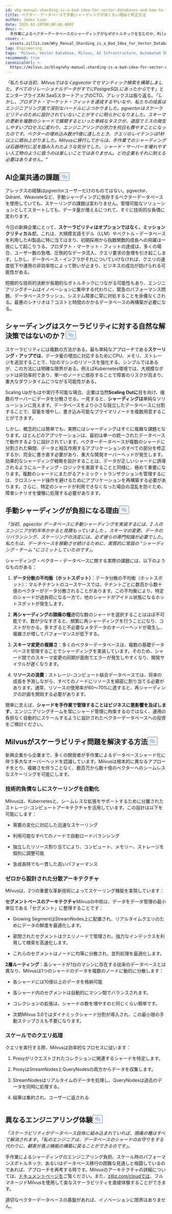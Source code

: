 ```yaml
---
id: why-manual-sharding-is-a-bad-idea-for-vector-databases-and-how-to-fix-it.md
title: ベクター・データベースで手動シャーディングが良くない理由と修正方法
author: James Luan
date: 2025-03-18T00:00:00.000Z
desc: >-
  手作業によるベクターデータベースのシャーディングがなぜボトルネックを生むのか、Milvusの自動スケーリングがいかにエンジニアリングのオーバーヘッドを排除し、シームレスな成長を実現するかをご覧ください。
cover: >-
  assets.zilliz.com/Why_Manual_Sharding_is_a_Bad_Idea_for_Vector_Database_And_How_to_Fix_It_1_968a5be504.png
tag: Engineering
tags: 'Milvus, Vector Database, Milvus, AI Infrastructure, Automated Sharding'
recommend: true
canonicalUrl: >-
  https://milvus.io/blog/why-manual-sharding-is-a-bad-idea-for-vector-databases-and-how-to-fix-it.md
---
```

<p><em>「私たちは当初、Milvusではなくpgvectorでセマンティック検索を構築しました。すべてのリレーショナルデータがすでにPostgreSQLにあったから</em>です」とエンタープライズAI SaaSスタートアップのCTO、アレックスは振り返る。<em>「しかし、プロダクト・マーケット・フィットを達成するやいなや、私たちの成長はエンジニアリング面で深刻なハードルにぶつかりました。pgvectorはスケーラビリティのために設計されていないことがすぐに明らかになりました。スキーマの更新を複数のシャードで展開するといった単純なタスクが、退屈でミスの発生しやすいプロセスに変わり、エンジニアリングの労力を何日も費やすことになったのです。ベクターの埋め込み数が1億に達したとき、クエリのレイテンシは1秒以上に跳ね上がりました。Milvusに移行してからは、手作業でのシャーディングは石器時代に足を踏み入れたような気分でした。シャード・サーバーを壊れやすい人工物のように扱うのは楽しいことではありません。どの企業もそれに耐える必要はありません。"</em></p>
<h2 id="A-Common-Challenge-for-AI-Companies" class="common-anchor-header">AI企業共通の課題<button data-href="#A-Common-Challenge-for-AI-Companies" class="anchor-icon" translate="no">
      <svg translate="no"
        aria-hidden="true"
        focusable="false"
        height="20"
        version="1.1"
        viewBox="0 0 16 16"
        width="16"
      >
        <path
          fill="#0092E4"
          fill-rule="evenodd"
          d="M4 9h1v1H4c-1.5 0-3-1.69-3-3.5S2.55 3 4 3h4c1.45 0 3 1.69 3 3.5 0 1.41-.91 2.72-2 3.25V8.59c.58-.45 1-1.27 1-2.09C10 5.22 8.98 4 8 4H4c-.98 0-2 1.22-2 2.5S3 9 4 9zm9-3h-1v1h1c1 0 2 1.22 2 2.5S13.98 12 13 12H9c-.98 0-2-1.22-2-2.5 0-.83.42-1.64 1-2.09V6.25c-1.09.53-2 1.84-2 3.25C6 11.31 7.55 13 9 13h4c1.45 0 3-1.69 3-3.5S14.5 6 13 6z"
        ></path>
      </svg>
    </button></h2><p>アレックスの経験はpgvectorユーザーだけのものではない。pgvector、Qdrant、Weaviateなど、手動シャーディングに依存するベクターデータベースを使用していても、スケーリングの課題は変わりません。管理可能なソリューションとしてスタートしても、データ量が増えるにつれて、すぐに技術的な負債に変わります。</p>
<p>今日の新興企業にとって、<strong>スケーラビリティはオプションではなく、ミッションクリティカルだ</strong>。これは、大規模言語モデル（LLM）やベクトル・データベースを利用したAI製品に特に当てはまり、初期採用から指数関数的成長への飛躍は一夜にして起こりうる。プロダクト・マーケット・フィットの達成は、多くの場合、ユーザー数の急増、圧倒的なデータ流入、クエリ要求の急増を引き起こします。しかし、データベース・インフラがそれについていけなければ、クエリの速度低下や運用の非効率性によって勢いが止まり、ビジネスの成功が妨げられる可能性がある。</p>
<p>短期的な技術的決断が長期的なボトルネックにつながる可能性もあり、エンジニアリングチームはイノベーションに集中する代わりに、緊急のパフォーマンス問題、データベースクラッシュ、システム障害に常に対処することを余儀なくされる。最悪のシナリオは？コストと時間のかかるデータベースの再構築が必要になる。</p>
<h2 id="Isn’t-Sharding-a-Natural-Solution-to-Scalability" class="common-anchor-header">シャーディングはスケーラビリティに対する自然な解決策ではないのか？<button data-href="#Isn’t-Sharding-a-Natural-Solution-to-Scalability" class="anchor-icon" translate="no">
      <svg translate="no"
        aria-hidden="true"
        focusable="false"
        height="20"
        version="1.1"
        viewBox="0 0 16 16"
        width="16"
      >
        <path
          fill="#0092E4"
          fill-rule="evenodd"
          d="M4 9h1v1H4c-1.5 0-3-1.69-3-3.5S2.55 3 4 3h4c1.45 0 3 1.69 3 3.5 0 1.41-.91 2.72-2 3.25V8.59c.58-.45 1-1.27 1-2.09C10 5.22 8.98 4 8 4H4c-.98 0-2 1.22-2 2.5S3 9 4 9zm9-3h-1v1h1c1 0 2 1.22 2 2.5S13.98 12 13 12H9c-.98 0-2-1.22-2-2.5 0-.83.42-1.64 1-2.09V6.25c-1.09.53-2 1.84-2 3.25C6 11.31 7.55 13 9 13h4c1.45 0 3-1.69 3-3.5S14.5 6 13 6z"
        ></path>
      </svg>
    </button></h2><p>スケーラビリティには複数の方法がある。最も単純なアプローチである<strong>スケーリング・アップでは</strong>、データ量の増加に対応するためにCPU、メモリ、ストレージを追加することで、1台のマシンのリソースを強化する。シンプルではあるが、この方法には明確な限界がある。例えばKubernetes環境では、大規模なポッドは非効率的であり、単一のノードに依存することで障害のリスクが高まり、重大なダウンタイムにつながる可能性がある。</p>
<p>Scaling Upがもはや実行不可能な場合、企業は当然<strong>Scaling Outに</strong>目を向け、複数のサーバーにデータを分散させる。一見すると、<strong>シャーディングは</strong>単純なソリューションに見えます。データベースをより小さな独立したデータベースに分割することで、容量を増やし、書き込み可能なプライマリノードを複数用意することができます。</p>
<p>しかし、概念的には簡単でも、実際にはシャーディングはすぐに複雑な課題となります。ほとんどのアプリケーションは、最初は単一の統一されたデータベースで動作するように設計されています。ベクターデータベースが複数のシャードに分割された瞬間、データと相互作用するアプリケーションのすべての部分を修正するか、完全に書き直す必要があり、重大な開発オーバーヘッドが発生します。効果的なシャーディング戦略を設計することは、データが正しいシャードに誘導されるようにルーティング・ロジックを実装することと同様に、極めて重要になります。複数のシャードにまたがるアトミック・トランザクションを管理するには、クロスシャード操作を避けるためにアプリケーションを再構築する必要があります。さらに、特定のシャードが利用できなくなった場合の混乱を防ぐため、障害シナリオを優雅に処理する必要があります。</p>
<h2 id="Why-Manual-Sharding-Becomes-a-Burden" class="common-anchor-header">手動シャーディングが負担になる理由<button data-href="#Why-Manual-Sharding-Becomes-a-Burden" class="anchor-icon" translate="no">
      <svg translate="no"
        aria-hidden="true"
        focusable="false"
        height="20"
        version="1.1"
        viewBox="0 0 16 16"
        width="16"
      >
        <path
          fill="#0092E4"
          fill-rule="evenodd"
          d="M4 9h1v1H4c-1.5 0-3-1.69-3-3.5S2.55 3 4 3h4c1.45 0 3 1.69 3 3.5 0 1.41-.91 2.72-2 3.25V8.59c.58-.45 1-1.27 1-2.09C10 5.22 8.98 4 8 4H4c-.98 0-2 1.22-2 2.5S3 9 4 9zm9-3h-1v1h1c1 0 2 1.22 2 2.5S13.98 12 13 12H9c-.98 0-2-1.22-2-2.5 0-.83.42-1.64 1-2.09V6.25c-1.09.53-2 1.84-2 3.25C6 11.31 7.55 13 9 13h4c1.45 0 3-1.69 3-3.5S14.5 6 13 6z"
        ></path>
      </svg>
    </button></h2><p><em>「当初、pgvector データベースに手動シャーディングを実装するには、2 人のエンジニアが約半年かかると見積もっていました</em> <em>。スキーマの変更、データのリバランシング、スケーリングの決定には、必ず彼らの専門知識が必要でした。私たちは、データベースを稼動させ続けるために、実質的に常設の &quot;シャーディング・チーム &quot;にコミットしていたのです」。</em></p>
<p>シャーディング・ベクター・データベースに関する実際の課題には、以下のようなものがある：</p>
<ol>
<li><p><strong>データ分散の不均衡（ホットスポット）</strong>：データ分散の不均衡（ホットスポット）：マルチテナントのユースケースでは、テナントごとに数百から数十億のベクターがデータ分散されることがあります。この不均衡により、特定のシャードが過負荷になる一方で、他のシャードがアイドル状態になるホットスポットが発生します。</p></li>
<li><p><strong>再シャーディングの頭痛の種</strong>適切な数のシャードを選択することはほぼ不可能です。数が少なすぎると、頻繁に再シャーディングを行うことになり、コストがかかる。多すぎると不必要なメタデータのオーバーヘッドが発生し、複雑さが増してパフォーマンスが低下する。</p></li>
<li><p><strong>スキーマ変更の複雑さ</strong>：多くのベクターデータベースは、複数の基礎データベースを管理することでシャーディングを実装しています。そのため、シャード間でのスキーマ変更の同期が面倒でエラーが発生しやすくなり、開発サイクルが遅くなります。</p></li>
<li><p><strong>リソースの浪費</strong>：ストレージ-コンピュート結合データベースでは、将来の成長を予測しながら、すべてのノードにリソースを綿密に割り当てる必要があります。通常、リソースの使用率が60～70%に達すると、再シャーディングの計画を開始する必要があります。</p></li>
</ol>
<p>簡単に言えば、<strong>シャードを手作業で管理することはビジネスに悪影響を及ぼします</strong>。エンジニアリングチームを常にシャード管理に拘束するのではなく、運用の負担なく自動的にスケールするように設計されたベクターデータベースへの投資をご検討ください。</p>
<h2 id="How-Milvus-Solves-the-Scalability-Problem" class="common-anchor-header">Milvusがスケーラビリティ問題を解決する方法<button data-href="#How-Milvus-Solves-the-Scalability-Problem" class="anchor-icon" translate="no">
      <svg translate="no"
        aria-hidden="true"
        focusable="false"
        height="20"
        version="1.1"
        viewBox="0 0 16 16"
        width="16"
      >
        <path
          fill="#0092E4"
          fill-rule="evenodd"
          d="M4 9h1v1H4c-1.5 0-3-1.69-3-3.5S2.55 3 4 3h4c1.45 0 3 1.69 3 3.5 0 1.41-.91 2.72-2 3.25V8.59c.58-.45 1-1.27 1-2.09C10 5.22 8.98 4 8 4H4c-.98 0-2 1.22-2 2.5S3 9 4 9zm9-3h-1v1h1c1 0 2 1.22 2 2.5S13.98 12 13 12H9c-.98 0-2-1.22-2-2.5 0-.83.42-1.64 1-2.09V6.25c-1.09.53-2 1.84-2 3.25C6 11.31 7.55 13 9 13h4c1.45 0 3-1.69 3-3.5S14.5 6 13 6z"
        ></path>
      </svg>
    </button></h2><p>新興企業から企業まで、多くの開発者が手作業によるデータベースシャード化に伴う多大なオーバーヘッドを認識しています。Milvusは根本的に異なるアプローチをとり、複雑さを伴うことなく、数百万から数十億のベクターへのシームレスなスケーリングを可能にします。</p>
<h3 id="Automated-Scaling-Without-the-Tech-Debt" class="common-anchor-header">技術的負債なしにスケーリングを自動化</h3><p>Milvusは、Kubernetesと、シームレスな拡張をサポートするために分離されたストレージ-コンピュートアーキテクチャを活用しています。この設計は以下を可能にします：</p>
<ul>
<li><p>需要の変化に対応した迅速なスケーリング</p></li>
<li><p>利用可能なすべてのノードで自動ロードバランシング</p></li>
<li><p>独立したリソース割り当てにより、コンピュート、メモリー、ストレージを個別に調整可能</p></li>
<li><p>急成長時でも一貫した高いパフォーマンス</p></li>
</ul>
<h3 id="Distributed-Architecture-Designed-from-the-Ground-Up" class="common-anchor-header">ゼロから設計された分散アーキテクチャ</h3><p>Milvusは、2つの重要な革新技術によってスケーリング機能を実現しています：</p>
<p><strong>セグメントベースのアーキテクチャ</strong>Milvusの中核は、データをデータ管理の最小単位である「セグメント」に整理することです：</p>
<ul>
<li><p>Growing SegmentはStreamNodes上に配置され、リアルタイムクエリのためにデータの鮮度を最適化します。</p></li>
<li><p>密閉されたセグメントはクエリノードで管理され、強力なインデックスを利用して検索を高速化します。</p></li>
<li><p>これらのセグメントはノードに均等に分散され、並列処理を最適化します。</p></li>
</ul>
<p><strong>2層ルーティング</strong>：各シャードが1台のマシンに存在する従来のデータベースとは異なり、Milvusは1つのシャードのデータを複数のノードに動的に分散します：</p>
<ul>
<li><p>各シャードには10億以上のデータを格納可能</p></li>
<li><p>各シャード内のセグメントは自動的にマシン間でバランスされます。</p></li>
<li><p>コレクションの拡張は、シャードの数を増やすのと同じくらい簡単です。</p></li>
<li><p>次期Milvus 3.0ではダイナミックシャード分割が導入され、この最小限の手動ステップさえも不要になります。</p></li>
</ul>
<h3 id="Query-Processing-at-Scale" class="common-anchor-header">スケールでのクエリ処理</h3><p>クエリを実行する際、Milvusは効率的なプロセスに従います：</p>
<ol>
<li><p>Proxyがリクエストされたコレクションに関連するシャードを特定します。</p></li>
<li><p>ProxyはStreamNodesとQueryNodesの両方からデータを収集します。</p></li>
<li><p>StreamNodesはリアルタイムのデータを処理し、QueryNodesは過去のデータを同時に処理する。</p></li>
<li><p>結果は集約され、ユーザーに返される</p></li>
</ol>
<p>
  <span class="img-wrapper">
    <img translate="no" src="https://assets.zilliz.com/Query_Processing_at_Scale_5792dc9e37.png" alt="" class="doc-image" id="" />
    <span></span>
  </span>
</p>
<h2 id="A-Different-Engineering-Experience" class="common-anchor-header">異なるエンジニアリング体験<button data-href="#A-Different-Engineering-Experience" class="anchor-icon" translate="no">
      <svg translate="no"
        aria-hidden="true"
        focusable="false"
        height="20"
        version="1.1"
        viewBox="0 0 16 16"
        width="16"
      >
        <path
          fill="#0092E4"
          fill-rule="evenodd"
          d="M4 9h1v1H4c-1.5 0-3-1.69-3-3.5S2.55 3 4 3h4c1.45 0 3 1.69 3 3.5 0 1.41-.91 2.72-2 3.25V8.59c.58-.45 1-1.27 1-2.09C10 5.22 8.98 4 8 4H4c-.98 0-2 1.22-2 2.5S3 9 4 9zm9-3h-1v1h1c1 0 2 1.22 2 2.5S13.98 12 13 12H9c-.98 0-2-1.22-2-2.5 0-.83.42-1.64 1-2.09V6.25c-1.09.53-2 1.84-2 3.25C6 11.31 7.55 13 9 13h4c1.45 0 3-1.69 3-3.5S14.5 6 13 6z"
        ></path>
      </svg>
    </button></h2><p><em>「スケーラビリティがデータベース自体に組み込まれていれば、頭痛の種はすべて解消されます</em>。<em>「私のエンジニアは、データベースのシャードのお守りをする代わりに、顧客が喜ぶ機能の構築に戻ることができるのです」。</em></p>
<p>手作業によるシャーディングのエンジニアリング負担、スケール時のパフォーマンスボトルネック、あるいはデータベース移行の困難な見通しと格闘しているのであれば、アプローチを再考する時です。Milvusのアーキテクチャの詳細については、<a href="https://milvus.io/docs/overview.md#What-Makes-Milvus-so-Scalable">ドキュメントページを</a>ご覧ください。また、<a href="https://zilliz.com/cloud">zilliz.com/cloudでは</a>、フルマネージドMilvusを使用して楽なスケーラビリティを直接体験することができます。</p>
<p>適切なベクターデータベースの基盤があれば、イノベーションに限界はありません。</p>
